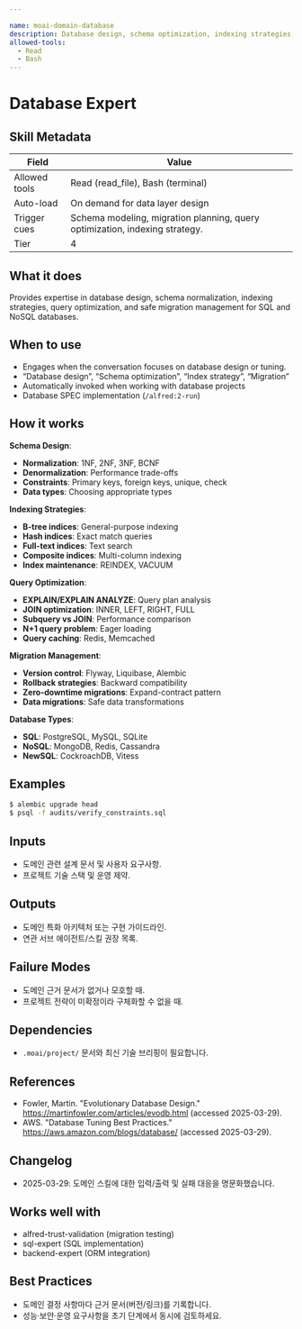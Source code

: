 ```yaml
---

name: moai-domain-database
description: Database design, schema optimization, indexing strategies, and migration management. Use when working on database integration tasks scenarios.
allowed-tools:
  - Read
  - Bash
---
```


# Database Expert

## Skill Metadata
| Field | Value |
| ----- | ----- |
| Allowed tools | Read (read_file), Bash (terminal) |
| Auto-load | On demand for data layer design |
| Trigger cues | Schema modeling, migration planning, query optimization, indexing strategy. |
| Tier | 4 |

## What it does

Provides expertise in database design, schema normalization, indexing strategies, query optimization, and safe migration management for SQL and NoSQL databases.

## When to use

- Engages when the conversation focuses on database design or tuning.
- “Database design”, “Schema optimization”, “Index strategy”, “Migration”
- Automatically invoked when working with database projects
- Database SPEC implementation (`/alfred:2-run`)

## How it works

**Schema Design**:
- **Normalization**: 1NF, 2NF, 3NF, BCNF
- **Denormalization**: Performance trade-offs
- **Constraints**: Primary keys, foreign keys, unique, check
- **Data types**: Choosing appropriate types

**Indexing Strategies**:
- **B-tree indices**: General-purpose indexing
- **Hash indices**: Exact match queries
- **Full-text indices**: Text search
- **Composite indices**: Multi-column indexing
- **Index maintenance**: REINDEX, VACUUM

**Query Optimization**:
- **EXPLAIN/EXPLAIN ANALYZE**: Query plan analysis
- **JOIN optimization**: INNER, LEFT, RIGHT, FULL
- **Subquery vs JOIN**: Performance comparison
- **N+1 query problem**: Eager loading
- **Query caching**: Redis, Memcached

**Migration Management**:
- **Version control**: Flyway, Liquibase, Alembic
- **Rollback strategies**: Backward compatibility
- **Zero-downtime migrations**: Expand-contract pattern
- **Data migrations**: Safe data transformations

**Database Types**:
- **SQL**: PostgreSQL, MySQL, SQLite
- **NoSQL**: MongoDB, Redis, Cassandra
- **NewSQL**: CockroachDB, Vitess

## Examples
```bash
$ alembic upgrade head
$ psql -f audits/verify_constraints.sql
```

## Inputs
- 도메인 관련 설계 문서 및 사용자 요구사항.
- 프로젝트 기술 스택 및 운영 제약.

## Outputs
- 도메인 특화 아키텍처 또는 구현 가이드라인.
- 연관 서브 에이전트/스킬 권장 목록.

## Failure Modes
- 도메인 근거 문서가 없거나 모호할 때.
- 프로젝트 전략이 미확정이라 구체화할 수 없을 때.

## Dependencies
- `.moai/project/` 문서와 최신 기술 브리핑이 필요합니다.

## References
- Fowler, Martin. "Evolutionary Database Design." https://martinfowler.com/articles/evodb.html (accessed 2025-03-29).
- AWS. "Database Tuning Best Practices." https://aws.amazon.com/blogs/database/ (accessed 2025-03-29).

## Changelog
- 2025-03-29: 도메인 스킬에 대한 입력/출력 및 실패 대응을 명문화했습니다.

## Works well with

- alfred-trust-validation (migration testing)
- sql-expert (SQL implementation)
- backend-expert (ORM integration)

## Best Practices
- 도메인 결정 사항마다 근거 문서(버전/링크)를 기록합니다.
- 성능·보안·운영 요구사항을 초기 단계에서 동시에 검토하세요.
